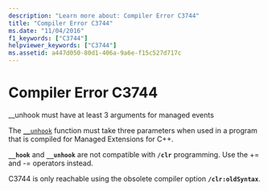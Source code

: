 ```yaml
---
description: "Learn more about: Compiler Error C3744"
title: "Compiler Error C3744"
ms.date: "11/04/2016"
f1_keywords: ["C3744"]
helpviewer_keywords: ["C3744"]
ms.assetid: a447d050-80d1-406a-9a6e-f15c527d717c
---
```

# Compiler Error C3744

__unhook must have at least 3 arguments for managed events

The [`__unhook`](../../cpp/unhook.md) function must take three parameters when used in a program that is compiled for Managed Extensions for C++.

**`__hook`** and **`__unhook`** are not compatible with **`/clr`** programming. Use the += and -= operators instead.

C3744 is only reachable using the obsolete compiler option **`/clr:oldSyntax`**.
